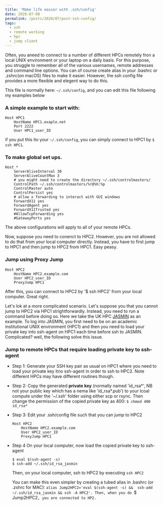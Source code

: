 ```yaml
---
title: 'Make life easier with .ssh/config'
date: 2020-07-08
permalink: /posts/2020/07/post-ssh-config/
tags:
  - ssh
  - remote working
  - hpc
  - jump client
---
```


Often, you aneed to connect to a number of different HPCs remotely fron a local UNIX environment or your laptop on a daily basis. For this purpose, you struggle to remember all of the various usernames, remote addresses and command line options. You can of course create alias in your .bashrc or .zshrc(on macOS) files to make it easier. However, the ssh config file provides a more flexible and elegent way to do this. 

This file is normally here: `~/.ssh/config`, and you can edit this file following my examples below

### A simple example to start with:
```
Host HPC1
	HostName HPC1.exaple.net
	Port 2222
	User HPC1_user_ID
```
if you put this ito your `~/.ssh/config`, you can simply connect to HPC1 by `$ ssh HPC1`.

### To make global set ups. 
```
Host *
    ServerAliveInterval 30
    ServerAliveCountMax 3
    # you might need to create the directory ~/.ssh/controlmasters/
    ControlPath ~/.ssh/controlmasters/%r@%h:%p
    ControlMaster auto
    ControlPersist yes
    # allow x forwarding to interact with GUI windows
    ForwardX11 yes
    ForwardAgent yes
    ForwardX11Trusted yes
    #AllowTcpForwarding yes
    #GatewayPorts yes
```
The above configurations will apply to all of your remote HPCs.

Now, suppose you need to conenct to HPC2. However, you are not allowed to do that from your local computer directly. Instead, you have to first jump to HPC1 and then jump to HPC2 from HPC1. Easy peasy. 

### Jump using Proxy Jump
```
Host HPC2
	HostName HPC2.example.com
    User HPC2_user_ID
    ProxyJump HPC1
```
After this, you can connect to HPC2 by '$ ssh HPC2' from your local computer. Great right. 

Let's lok at a more complicated scenario. Let's suppose you that you cannot jump to HPC2 via HPC1 strightforwardly. Instead, you need to run a command before doing so. Here we take the UK HPC [JASMIN](https://help.jasmin.ac.uk/article/187-login) as an example. 
To log into JASMIN, you first need to be on an academic institutional UNIX environment (HPC1) and then you need to load your private key into ssh-agent on HPC1 each time before ssh to JASMIN. Complicated? well, the following solve this issue. 

### Jump to remote HPCs that require loading private key to ssh-agent

- Step 1:
	Generate your SSH key pair as usual on HPC1 where you need to load your private key itno ssh-agent in order to ssh to HPC2. Note different HPCs may have different routines though. 
- Step 2:
	Copy the generated **private key** (normally named 'id_rsa*', NB not your public key which has a nema like 'id_rsa*.pub') to your lcoal compute under the '~/.ssh' folder using either scp or rsync. Then change the permission of the copied private key as 400: `$ chmod 400 id_rsa*`
- Step 3: 
	Edit your .ssh/config file such that you can jump to HPC2
	```
	Host HPC2
		HostName HPC2.example.com
	    User HPC2_user_ID
	    ProxyJump HPC1
	```
- Step 4
	On your local computer, now load the copied private key to ssh-agent
	```
	$ eval $(ssh-agent -s)
	$ ssh-add ~/.ssh/id_rsa_jasmin
	```
	Then, on your local computer, ssh to HPC2 by executing `ssh HPC2`

	You can make this even simpler by creating a tubed alias in .bashrc (or .zshrc for MAC): `alias Jump2HPC2='eval $(ssh-agent -s) &&  ssh-add ~/.ssh/id_rsa_jasmin && ssh -A HPC2'. Then, when you do `$ Jump2HPC2`, you are connected to HP2.`




